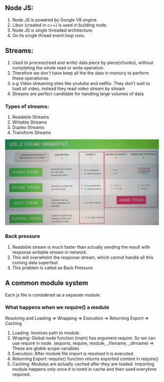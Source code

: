 ## Node JS:

1. Node JS is powered by Google V8 engine.
2. Libuv (created in c++) is used in building node.
3. Node JS is single threaded architecture.
4. On its single thread event loop runs.

## Streams:

1. Used to process(read and write) data piece by piece(chunks), without completing the whole read or write operation.
2. Therefore we don't have keep all the the data in memory to perform these operationss
3. e.g Video streaming sites like youtube and netflix. They don't wait to load all video, instead they read video stream by stream
4. Streams are perfect candidate for handling large volumes of data

### Types of streams:

1. Readable Streams
2. Writable Streams
3. Duplex Streams
4. Transform Streams

![Types of streams](./Streams.jpeg)

### Back pressure

1. Readable stream is much faster than actually sending the result with response writable stream in network.
2. This will overwhelm the response stream, which cannot handle all this coming data superfast.
3. This problem is called as Back Pressure.

## A common module system

Each js file is considered as a separate module.

### What happens when we require() a module

Resolving and Loading => Wrapping => Execution => Returning Export => Caching

1. Loading: Involves path to module.
2. Wraping: Global node function (main) has argument require. So we can use require in node.
   (exports, require, module, \_filename, \_dirname) => These are globle scope variables
3. Execution: After module file import is resolved it is executed.
4. Returning Export: require() function returns exported content in require(<module>)
5. Caching: Modules are actually cached after they are loaded. Importing module happens only once.It is tored in cache and then used everytime required.
